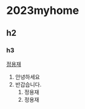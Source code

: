 # 2023myhome
## h2
### h3

[정용재](https://github.com/koo00o0)           


1. 안녕하세요
1. 반갑습니다.
    1. 정용재
    1. 정용재
  

